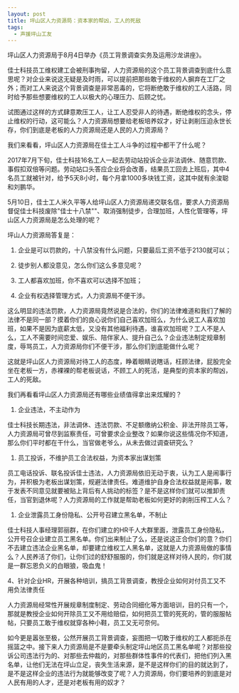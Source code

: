 ```yaml
---
layout: post
title: 坪山区人力资源局：资本家的帮凶，工人的死敌
tags:
  - 声援坪山工友
---
```


坪山区人力资源局于8月4日举办《员工背景调查实务及运用沙龙讲座》。

佳士科技员工维权建工会被刑事拘留，人力资源局的这个员工背景调查到底什么意思呢？对企业来说这无疑是及时雨，可以提前把那些敢于维权的人摒弃在工厂之外；而对工人来说这个背景调查是非常恶毒的，它将断绝敢于维权的工人活路，同时给予那些想要维权的工人以极大的心理压力、后顾之忧。

试图通过这样的方式肆意欺压工人，让工人忍受非人的待遇，断绝维权的念头，停止维权的行动，这可能么？人力资源局想要给老板培养奴才，好让剥削压迫永世长存，你们到底是老板的人力资源局还是人民的人力资源局？

我们来看看，坪山区人力资源局在佳士工人斗争的过程中都干了什么呢？

2017年7月下旬，佳士科技16名工人一起去劳动站投诉企业非法调休、随意罚款、事假扣双倍等问题。劳动站口头答应企业将会改善，结果员工回去上班后，其中4名员工就被针对，给予5天8小时，每个月拿1000多块钱工资，这其中就有余浚聪和刘鹏华。

5月10日，佳士工人米久平等人给坪山区人力资源局递交联名信，要求人力资源局督促佳士科技废除"佳士十八禁""、取消强制徒步，合理加班，人性化管理等，坪山区人力资源局是怎么处理的呢？

坪山人力资源局答复是：

1.  企业是可以罚款的，十八禁没有什么问题，只要最后工资不低于2130就可以；

2.  徒步别人都没意见，怎么你们这么多意见呢？

3.  工人都喜欢加班，你不喜欢可以选择不加班；

4.  企业有权选择管理方式，人力资源局不便干涉。

这么明显的违法罚款，人力资源局竟然说是合法的，你们的法律难道和我们了解的法律不是同一部？摸着你们的良心说你们自己喜欢加班么，为什么说工人喜欢加班，如果不是因为底薪太低，又没有其他福利待遇，谁喜欢加班呢？工人不是人么，工人不需要时间恋爱、娱乐、陪伴家人、提升自己么？企业违法制定规章制度，辱骂员工，人力资源局你们不便干涉，那么你们到底能做什么呢？

这就是坪山区人力资源局对待工人的态度，睁着眼睛说瞎话，枉顾法律，屁股完全坐在老板一方，赤裸裸的帮老板说话，不顾工人的死活，是典型的资本家的帮凶，工人的死敌。

我们再看看坪山区人力资源局还有哪些业绩值得拿出来炫耀的？

1.  企业违法，不主动作为

佳士科技长期违法，非法调休、违法罚款、不足额缴纳公积金、非法开除员工等，人力资源局可曾尽到监察责任，可曾要求企业整改？如果你说这些情况你不知道，那么你们平时都在干什么，当官做老爷么，从未去做过调查研究么？

1.  员工投诉，不维护员工合法权益，为资本家出谋划策

员工电话投诉、联名投诉佳士违法，人力资源局依旧无动于衷，认为工人是闹事行为，并积极为老板出谋划策，规避法律责任。难道维护自身合法权益就是闹事，敢于发表不同意见就要被贴上背后有人挑动的标签？是不是这样你们就可以推卸责任，当官到退休呢？人力资源局的工作就是帮助老板如何更好的剥削压榨工人么？

1.  企业泄露员工身份隐私、公开号召建立黑名单，不制止

佳士科技人事经理郭丽群，在你们建立的HR千人大群里面，泄露员工身份隐私，公开号召企业建立员工黑名单。你们出来制止了么，还是说这正合你们的意？你们不去建立违法企业黑名单，却要建立维权工人黑名单，这就是人力资源局做的事情么？人民养活了你们，让你们过的舒舒服服的，你们就是这样对待人民的，你们就是一群忘恩负义的白眼狼，吸血鬼！

4、针对企业HR，开展各种培训，搞员工背景调查，教授企业如何对付员工又不用负法律责任

人力资源局经常性开展规章制度制定、劳动合同细化等方面培训，目的只有一个，那就是教授企业如何开除员工又不用给赔偿，如何把员工管的死死的，管的服服帖帖，只要员工敢于维权就穿各种小鞋，员工又无可奈何。

如今更是嚣张至极，公然开展员工背景调查，妄图把一切敢于维权的工人都扼杀在摇篮之中。接下来人力资源局是不是要牵头制定坪山地区员工黑名单呢？对那些投诉公司违法行为的、对那些去仲裁的，对那些群体性事件的代表们，把他们列入黑名单，让他们无法在坪山立足，丧失生活来源，是不是这样你们的目的就达到了，是不是这样企业的违法行为就能够改变了呢？人力资源局，你们要培养的到底是对人民有用的人才，还是对老板有用的奴才？
